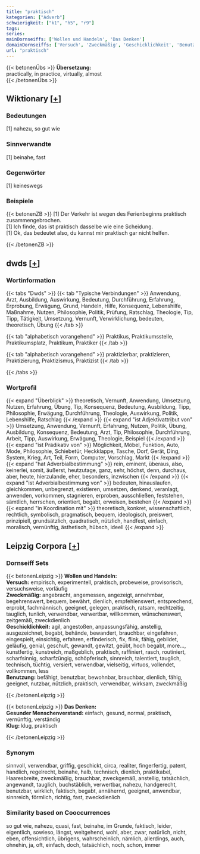 ```yaml
---
title: "praktisch"
kategorien: ["Adverb"]
schwierigkeit: ["k1", "h5", "r9"]
tags:
series:
mainDornseiffs: ['Wollen und Handeln', 'Das Denken']
domainDornseiffs: ['Versuch', 'Zweckmäßig', 'Geschicklichkeit', 'Benutzung', 'Gesunder Menschenverstand', 'Klug']
url: "praktisch"
---
```


{{< betonenÜbs >}}
**Übersetzung:**  
practically, in practice, virtually, almost  
{{< /betonenÜbs >}}

## Wiktionary [[+](https://de.wiktionary.org/wiki/praktisch)]

### Bedeutungen
[1] nahezu, so gut wie  

### Sinnverwandte
[1] beinahe, fast  

### Gegenwörter
[1] keineswegs  

### Beispiele
{{< betonenZB >}}
[1] Der Verkehr ist wegen des Ferienbeginns praktisch zusammengebrochen.  
[1] Ich finde, das ist praktisch dasselbe wie eine Scheidung.  
[1] Ok, das bedeutet also, du kannst mir praktisch gar nicht helfen.  

{{< /betonenZB >}}


## dwds [[+](https://www.dwds.de/wb/praktisch)]

### Wortinformation
{{< tabs "Dwds" >}}
{{< tab "Typische Verbindungen" >}}
Anwendung, Arzt, Ausbildung, Auswirkung, Bedeutung, Durchführung, Erfahrung, Erprobung, Erwägung, Grund, Handeln, Hilfe, Konsequenz, Lebenshilfe, Maßnahme, Nutzen, Philosophie, Politik, Prüfung, Ratschlag, Theologie, Tip, Tipp, Tätigkeit, Umsetzung, Vernunft, Verwirklichung, bedeuten, theoretisch, Übung
{{< /tab >}}

{{< tab "alphabetisch vorangehend" >}}
Praktikus, Praktikumsstelle, Praktikumsplatz, Praktikum, Praktiker
{{< /tab >}}

{{< tab "alphabetisch vorangehend" >}}
praktizierbar, praktizieren, Praktizierung, Praktizismus, Praktizist
{{< /tab >}}

{{< /tabs >}}

### Wortprofil
{{< expand "Überblick" >}} theoretisch, Vernunft, Anwendung, Umsetzung, Nutzen, Erfahrung, Übung, Tip, Konsequenz, Bedeutung, Ausbildung, Tipp, Philosophie, Erwägung, Durchführung, Theologie, Auswirkung, Politik, Lebenshilfe, Ratschlag {{< /expand >}}
{{< expand "ist Adjektivattribut von" >}} Umsetzung, Anwendung, Vernunft, Erfahrung, Nutzen, Politik, Übung, Ausbildung, Konsequenz, Bedeutung, Arzt, Tip, Philosophie, Durchführung, Arbeit, Tipp, Auswirkung, Erwägung, Theologie, Beispiel {{< /expand >}}
{{< expand "ist Prädikativ von" >}} Möglichkeit, Möbel, Funktion, Auto, Mode, Philosophie, Schiebetür, Heckklappe, Tasche, Dorf, Gerät, Ding, System, Krieg, Art, Teil, Form, Computer, Vorschlag, Markt {{< /expand >}}
{{< expand "hat Adverbialbestimmung" >}} rein, eminent, überaus, also, keinerlei, somit, äußerst, heutzutage, ganz, sehr, höchst, denn, durchaus, aber, heute, hierzulande, eher, besonders, inzwischen {{< /expand >}}
{{< expand "ist Adverbialbestimmung von" >}} bedeuten, hinauslaufen, gleichkommen, unbegrenzt, existieren, umsetzen, denkend, veranlagt, anwenden, vorkommen, stagnieren, erproben, ausschließen, feststehen, sämtlich, herrschen, orientiert, begabt, erweisen, bestehen {{< /expand >}}
{{< expand "in Koordination mit" >}} theoretisch, konkret, wissenschaftlich, rechtlich, symbolisch, pragmatisch, bequem, ideologisch, preiswert, prinzipiell, grundsätzlich, quadratisch, nützlich, handfest, einfach, moralisch, vernünftig, ästhetisch, hübsch, ideell {{< /expand >}}

## Leipzig Corpora [[+](https://corpora.uni-leipzig.de/en/res?word=praktisch&corpusId=deu_newscrawl-public_2018)]

### Dornseiff Sets
{{< betonenLeipzig >}}
**Wollen und Handeln:**  
**Versuch:** empirisch, experimentell, praktisch, probeweise, provisorisch, versuchsweise, vorläufig  
**Zweckmäßig:** angebracht, angemessen, angezeigt, annehmbar, begehrenswert, bequem, bewährt, dienlich, empfehlenswert, entsprechend, erprobt, fachmännisch, geeignet, gelegen, praktisch, ratsam, rechtzeitig, tauglich, tunlich, verwendbar, verwertbar, willkommen, wünschenswert, zeitgemäß, zweckdienlich  
**Geschicklichkeit:** agil, angestoßen, anpassungsfähig, anstellig, ausgezeichnet, begabt, behände, bewandert, brauchbar, eingefahren, eingespielt, einsichtig, erfahren, erfinderisch, fix, flink, fähig, gebildet, geläufig, genial, geschult, gewandt, gewitzt, geübt, hoch begabt, more..., kunstfertig, kunstreich, maßgeblich, praktisch, raffiniert, rasch, routiniert, scharfsinnig, scharfzüngig, schöpferisch, sinnreich, talentiert, tauglich, technisch, tüchtig, versiert, verwendbar, vielseitig, virtuos, vollendet, vollkommen, less  
**Benutzung:** befähigt, benutzbar, bewohnbar, brauchbar, dienlich, fähig, geeignet, nutzbar, nützlich, praktisch, verwendbar, wirksam, zweckmäßig  

{{< /betonenLeipzig >}}


{{< betonenLeipzig >}}
**Das Denken:**  
**Gesunder Menschenverstand:** einfach, gesund, normal, praktisch, vernünftig, verständig  
**Klug:** klug, praktisch  

{{< /betonenLeipzig >}}

### Synonym
sinnvoll, verwendbar, griffig, geschickt, circa, realiter, fingerfertig, patent, handlich, regelrecht, beinahe, halb, technisch, dienlich, praktikabel, Haaresbreite, zweckmäßig, brauchbar, zweckgemäß, anstellig, tatsächlich, angewandt, tauglich, buchstäblich, verwertbar, nahezu, handgerecht, benutzbar, wirklich, faktisch, begabt, annähernd, geeignet, anwendbar, sinnreich, förmlich, richtig, fast, zweckdienlich


### Similarity based on Cooccurrences
so gut wie, nahezu, quasi, fast, beinahe, im Grunde, faktisch, leider, eigentlich, sowieso, längst, weitgehend, wohl, aber, zwar, natürlich, nicht, eben, offensichtlich, übrigens, wahrscheinlich, nämlich, allerdings, auch, ohnehin, ja, oft, einfach, doch, tatsächlich, noch, schon, immer

